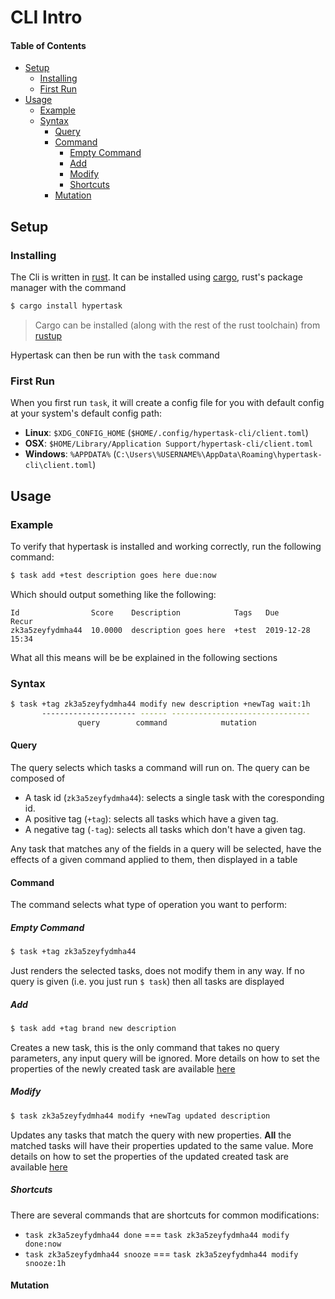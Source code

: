# CLI Intro

#### Table of Contents

<!-- vim-markdown-toc GFM -->

* [Setup](#setup)
   * [Installing](#installing)
   * [First Run](#first-run)
* [Usage](#usage)
   * [Example](#example)
   * [Syntax](#syntax)
      * [Query](#query)
      * [Command](#command)
         * [Empty Command](#empty-command)
         * [Add](#add)
         * [Modify](#modify)
         * [Shortcuts](#shortcuts)
      * [Mutation](#mutation)

<!-- vim-markdown-toc -->

## Setup

### Installing

The Cli is written in [rust][rust]. It can be installed using [cargo][cargo], rust's package manager with the command

```bash
$ cargo install hypertask
```

> Cargo can be installed (along with the rest of the rust toolchain) from [rustup][rustup]

Hypertask can then be run with the `task` command

### First Run

When you first run `task`, it will create a config file for you with default config at your system's default config path:

- **Linux**: `$XDG_CONFIG_HOME` (`$HOME/.config/hypertask-cli/client.toml`)
- **OSX**: `$HOME/Library/Application Support/hypertask-cli/client.toml`
- **Windows**: `%APPDATA%` (`C:\Users\%USERNAME%\AppData\Roaming\hypertask-cli\client.toml`)

## Usage

### Example

To verify that hypertask is installed and working correctly, run the following command:

```bash
$ task add +test description goes here due:now
```

Which should output something like the following:

```
Id                Score    Description            Tags   Due               Recur
zk3a5zeyfydmha44  10.0000  description goes here  +test  2019-12-28 15:34
```

What all this means will be be explained in the following sections

### Syntax

```bash
$ task +tag zk3a5zeyfydmha44 modify new description +newTag wait:1h
       --------------------- ------ -------------------------------
               query        command            mutation
```

#### Query

The query selects which tasks a command will run on. The query can be composed of

- A task id (`zk3a5zeyfydmha44`): selects a single task with the coresponding id.
- A positive tag (`+tag`): selects all tasks which have a given tag.
- A negative tag (`-tag`): selects all tasks which don't have a given tag.

Any task that matches any of the fields in a query will be selected, have the effects of a given command applied to them, then displayed in a table

#### Command

The command selects what type of operation you want to perform:

##### Empty Command

```bash
$ task +tag zk3a5zeyfydmha44
```

Just renders the selected tasks, does not modify them in any way. If no query is given (i.e. you just run `$ task`) then all tasks are displayed

##### Add

```bash
$ task add +tag brand new description
```

Creates a new task, this is the only command that takes no query parameters, any input query will be ignored. More details on how to set the properties of the newly created task are available [here](#mutation)

##### Modify

```bash
$ task zk3a5zeyfydmha44 modify +newTag updated description
```

Updates any tasks that match the query with new properties. **All** the matched tasks will have their properties updated to the same value. More details on how to set the properties of the updated created task are available [here](#mutation)

##### Shortcuts

There are several commands that are shortcuts for common modifications:

- `task zk3a5zeyfydmha44 done` === `task zk3a5zeyfydmha44 modify done:now`
- `task zk3a5zeyfydmha44 snooze` === `task zk3a5zeyfydmha44 modify snooze:1h`

#### Mutation

[rust]: https://www.rust-lang.org/
[rustup]: https://rustup.rs/
[cargo]: https://doc.rust-lang.org/cargo/
